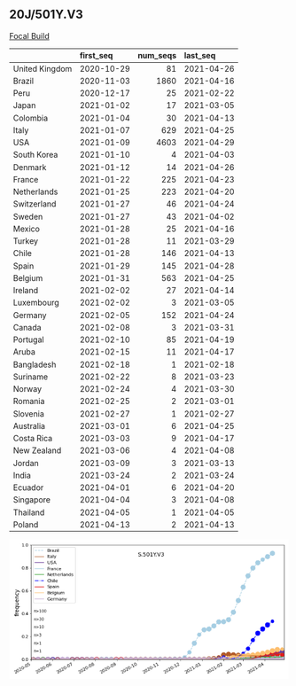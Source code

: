

## 20J/501Y.V3
[Focal Build](https://nextstrain.org/groups/neherlab/ncov/S.501Y.V3?c=gt-S_501)

|                | first_seq   |   num_seqs | last_seq   |
|:---------------|:------------|-----------:|:-----------|
| United Kingdom | 2020-10-29  |         81 | 2021-04-26 |
| Brazil         | 2020-11-03  |       1860 | 2021-04-16 |
| Peru           | 2020-12-17  |         25 | 2021-02-22 |
| Japan          | 2021-01-02  |         17 | 2021-03-05 |
| Colombia       | 2021-01-04  |         30 | 2021-04-13 |
| Italy          | 2021-01-07  |        629 | 2021-04-25 |
| USA            | 2021-01-09  |       4603 | 2021-04-29 |
| South Korea    | 2021-01-10  |          4 | 2021-04-03 |
| Denmark        | 2021-01-12  |         14 | 2021-04-26 |
| France         | 2021-01-22  |        225 | 2021-04-23 |
| Netherlands    | 2021-01-25  |        223 | 2021-04-20 |
| Switzerland    | 2021-01-27  |         46 | 2021-04-24 |
| Sweden         | 2021-01-27  |         43 | 2021-04-02 |
| Mexico         | 2021-01-28  |         25 | 2021-04-16 |
| Turkey         | 2021-01-28  |         11 | 2021-03-29 |
| Chile          | 2021-01-28  |        146 | 2021-04-13 |
| Spain          | 2021-01-29  |        145 | 2021-04-28 |
| Belgium        | 2021-01-31  |        563 | 2021-04-25 |
| Ireland        | 2021-02-02  |         27 | 2021-04-14 |
| Luxembourg     | 2021-02-02  |          3 | 2021-03-05 |
| Germany        | 2021-02-05  |        152 | 2021-04-24 |
| Canada         | 2021-02-08  |          3 | 2021-03-31 |
| Portugal       | 2021-02-10  |         85 | 2021-04-19 |
| Aruba          | 2021-02-15  |         11 | 2021-04-17 |
| Bangladesh     | 2021-02-18  |          1 | 2021-02-18 |
| Suriname       | 2021-02-22  |          8 | 2021-03-23 |
| Norway         | 2021-02-24  |          4 | 2021-03-30 |
| Romania        | 2021-02-25  |          2 | 2021-03-01 |
| Slovenia       | 2021-02-27  |          1 | 2021-02-27 |
| Australia      | 2021-03-01  |          6 | 2021-04-25 |
| Costa Rica     | 2021-03-03  |          9 | 2021-04-17 |
| New Zealand    | 2021-03-06  |          4 | 2021-04-08 |
| Jordan         | 2021-03-09  |          3 | 2021-03-13 |
| India          | 2021-03-24  |          2 | 2021-03-24 |
| Ecuador        | 2021-04-01  |          6 | 2021-04-20 |
| Singapore      | 2021-04-04  |          3 | 2021-04-08 |
| Thailand       | 2021-04-05  |          1 | 2021-04-05 |
| Poland         | 2021-04-13  |          2 | 2021-04-13 |

![Overall trends S.501Y.V3](/overall_trends_figures/overall_trends_S.501Y.V3.png)